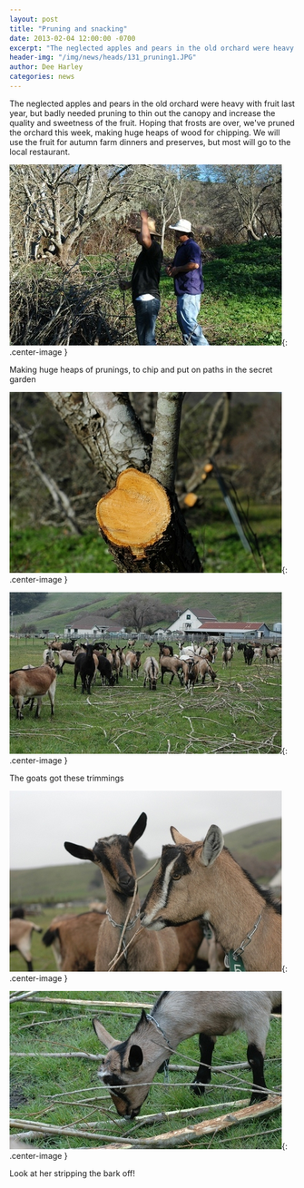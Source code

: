 ```yaml
---
layout: post
title: "Pruning and snacking"
date: 2013-02-04 12:00:00 -0700
excerpt: "The neglected apples and pears in the old orchard were heavy with fruit last year, but badly needed ..."
header-img: "/img/news/heads/131_pruning1.JPG"
author: Dee Harley
categories: news
---
```

The neglected apples and pears in the old orchard were heavy with
fruit last year, but badly needed pruning to thin out the canopy and
increase the quality and sweetness of the fruit. Hoping that frosts
are over, we've pruned the orchard this week, making huge heaps of
wood for chipping. We will use the fruit for autumn farm dinners and
preserves, but most will go to the local restaurant.

![image](/img/news/131_pruning1.JPG){: .center-image }

Making huge heaps of prunings, to chip and put on paths in the secret
garden

![image](/img/news/131_pruning2.JPG){: .center-image }

![image](/img/news/131_goatbark1.JPG){: .center-image }

The goats got these trimmings

![image](/img/news/131_goatbark2.JPG){: .center-image }

![image](/img/news/131_goatbark3.JPG){: .center-image }

Look at her stripping the bark off!

